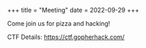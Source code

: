 +++
title = "Meeting"
date = 2022-09-29
+++

Come join us for pizza and hacking!

<!--more-->

CTF Details: https://ctf.gopherhack.com/
